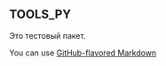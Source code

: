 TOOLS_PY
--------

Это тестовый пакет.

You can use [GitHub-flavored Markdown](https://guides.github.com/features/mastering-markdown/)
